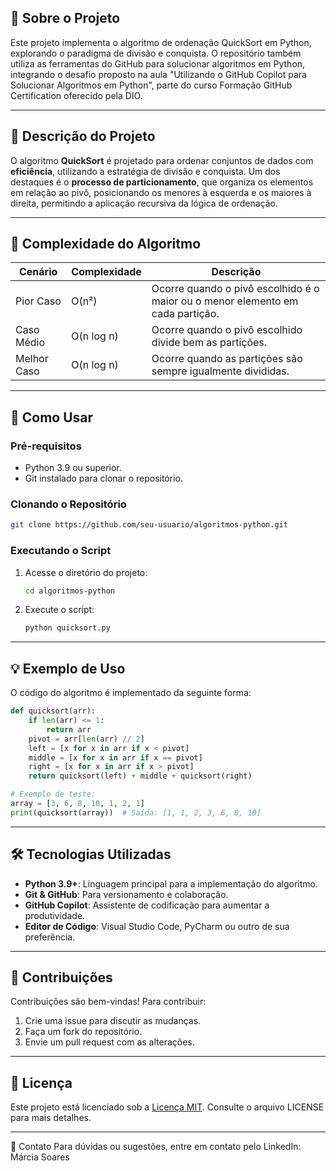## 🌟 Sobre o Projeto
Este projeto implementa o algoritmo de ordenação QuickSort em Python, explorando o paradigma de divisão e conquista. O repositório também utiliza as ferramentas do GitHub para solucionar algoritmos em Python, integrando o desafio proposto na aula "Utilizando o GitHub Copilot para Solucionar Algoritmos em Python", parte do curso Formação GitHub Certification oferecido pela DIO.

---

## 📝 Descrição do Projeto
O algoritmo **QuickSort** é projetado para ordenar conjuntos de dados com **eficiência**, utilizando a estratégia de divisão e conquista. Um dos destaques é o **processo de particionamento**, que organiza os elementos em relação ao pivô, posicionando os menores à esquerda e os maiores à direita, permitindo a aplicação recursiva da lógica de ordenação.

---

## 🧮 Complexidade do Algoritmo

| **Cenário**    | **Complexidade**      | **Descrição** |
|-----------------|-----------------------|---------------|
| Pior Caso      | O(n²)                | Ocorre quando o pivô escolhido é o maior ou o menor elemento em cada partição. |
| Caso Médio     | O(n log n)           | Ocorre quando o pivô escolhido divide bem as partições. |
| Melhor Caso    | O(n log n)           | Ocorre quando as partições são sempre igualmente divididas. |

---

## 🚀 Como Usar

### Pré-requisitos
- Python 3.9 ou superior.
- Git instalado para clonar o repositório.

### Clonando o Repositório
```bash
git clone https://github.com/seu-usuario/algoritmos-python.git
```

### Executando o Script
1. Acesse o diretório do projeto:
   ```bash
   cd algoritmos-python
   ```
2. Execute o script:
   ```bash
   python quicksort.py
   ```

---

## 💡 Exemplo de Uso
O código do algoritmo é implementado da seguinte forma:
```python
def quicksort(arr):
    if len(arr) <= 1:
        return arr
    pivot = arr[len(arr) // 2]
    left = [x for x in arr if x < pivot]
    middle = [x for x in arr if x == pivot]
    right = [x for x in arr if x > pivot]
    return quicksort(left) + middle + quicksort(right)

# Exemplo de teste:
array = [3, 6, 8, 10, 1, 2, 1]
print(quicksort(array))  # Saída: [1, 1, 2, 3, 6, 8, 10]
```

---

## 🛠️ Tecnologias Utilizadas
- **Python 3.9+**: Linguagem principal para a implementação do algoritmo.
- **Git & GitHub**: Para versionamento e colaboração.
- **GitHub Copilot**: Assistente de codificação para aumentar a produtividade.
- **Editor de Código**: Visual Studio Code, PyCharm ou outro de sua preferência.

---

## 🤝 Contribuições
Contribuições são bem-vindas! Para contribuir:
1. Crie uma issue para discutir as mudanças.
2. Faça um fork do repositório.
3. Envie um pull request com as alterações.

---

## 📄 Licença
Este projeto está licenciado sob a [Licença MIT](LICENSE). Consulte o arquivo LICENSE para mais detalhes.

---
📧 Contato
Para dúvidas ou sugestões, entre em contato pelo LinkedIn: Márcia Soares


